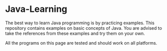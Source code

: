 # Java-Learning

The best way to learn Java programming is by practicing examples. This repository contains examples on basic concepts of Java. You are advised to take the references from these examples and try them on your own.


All the programs on this page are tested and should work on all platforms.
